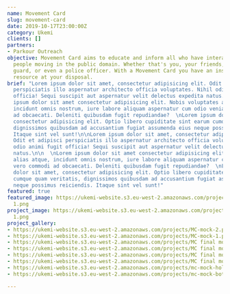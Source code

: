 ```yaml
---
name: Movement Card
slug: movement-card
date: 2019-10-17T23:00:00Z
category: Ukemi
clients: []
partners:
- Parkour Outreach
objective: Movement Card aims to educate and inform all who have interactions with
  people moving in the public domain. Whether that's you, your friends, the security
  guard, or even a police officer. With a Movement Card you have an instant educational
  resource at your disposal.
brief: "Lorem ipsum dolor sit amet, consectetur adipisicing elit. Odit et adipisci
  perspiciatis illo aspernatur architecto officia voluptates. Nihil odio animi fugit
  officia! Sequi suscipit aut aspernatur velit delectus expedita natus.\n\n  \nLorem
  ipsum dolor sit amet consectetur adipisicing elit. Nobis voluptates alias atque,
  incidunt omnis nostrum, iure labore aliquam aspernatur cum odio veniam vero commodi
  ad obcaecati. Deleniti quibusdam fugit repudiandae?  \nLorem ipsum dolor sit amet,
  consectetur adipisicing elit. Optio libero cupiditate sint earum cumque quam veritatis,
  dignissimos quibusdam ad accusantium fugiat assumenda eius neque possimus reiciendis.
  Itaque sint vel sunt!\n\nLorem ipsum dolor sit amet, consectetur adipisicing elit.
  Odit et adipisci perspiciatis illo aspernatur architecto officia voluptates. Nihil
  odio animi fugit officia! Sequi suscipit aut aspernatur velit delectus expedita
  natus.\n\n  \nLorem ipsum dolor sit amet consectetur adipisicing elit. Nobis voluptates
  alias atque, incidunt omnis nostrum, iure labore aliquam aspernatur cum odio veniam
  vero commodi ad obcaecati. Deleniti quibusdam fugit repudiandae?  \nLorem ipsum
  dolor sit amet, consectetur adipisicing elit. Optio libero cupiditate sint earum
  cumque quam veritatis, dignissimos quibusdam ad accusantium fugiat assumenda eius
  neque possimus reiciendis. Itaque sint vel sunt!"
featured: true
featured_image: https://ukemi-website.s3.eu-west-2.amazonaws.com/projects/sleek mock
  1.png
project_image: https://ukemi-website.s3.eu-west-2.amazonaws.com/projects/sleek mock
  1.png
project_gallery:
- https://ukemi-website.s3.eu-west-2.amazonaws.com/projects/MC-mock-2.png
- https://ukemi-website.s3.eu-west-2.amazonaws.com/projects/MC-mock-1.png
- https://ukemi-website.s3.eu-west-2.amazonaws.com/projects/MC final mock front.png
- https://ukemi-website.s3.eu-west-2.amazonaws.com/projects/MC final mock back.png
- https://ukemi-website.s3.eu-west-2.amazonaws.com/projects/MC final mock 2.png
- https://ukemi-website.s3.eu-west-2.amazonaws.com/projects/MC final mock 1.png
- https://ukemi-website.s3.eu-west-2.amazonaws.com/projects/mc-mock-holder.png
- https://ukemi-website.s3.eu-west-2.amazonaws.com/projects/mc-mock-both-back.png

---
```

